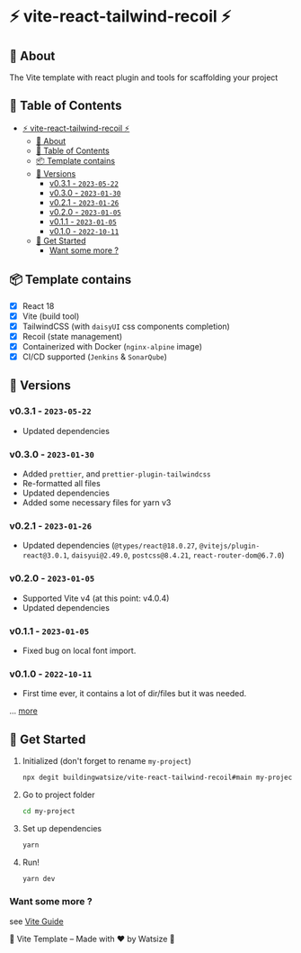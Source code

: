 # ⚡ vite-react-tailwind-recoil ⚡

## 📘 About

The Vite template with react plugin and tools for scaffolding your project

## 📝 Table of Contents

- [⚡ vite-react-tailwind-recoil ⚡](#-vite-react-tailwind-recoil-)
  - [📘 About](#-about)
  - [📝 Table of Contents](#-table-of-contents)
  - [📦 Template contains](#-template-contains)
  - [📝 Versions](#-versions)
    - [v0.3.1 - `2023-05-22`](#v031---2023-05-22)
    - [v0.3.0 - `2023-01-30`](#v030---2023-01-30)
    - [v0.2.1 - `2023-01-26`](#v021---2023-01-26)
    - [v0.2.0 - `2023-01-05`](#v020---2023-01-05)
    - [v0.1.1 - `2023-01-05`](#v011---2023-01-05)
    - [v0.1.0 - `2022-10-11`](#v010---2022-10-11)
  - [📌 Get Started](#-get-started)
    - [Want some more ?](#want-some-more-)

## 📦 Template contains

- [x] React 18
- [x] Vite (build tool)
- [x] TailwindCSS (with `daisyUI` css components completion)
- [x] Recoil (state management)
- [x] Containerized with Docker (`nginx-alpine` image)
- [x] CI/CD supported (`Jenkins` & `SonarQube`)

## 📝 Versions

### v0.3.1 - `2023-05-22`

- Updated dependencies

### v0.3.0 - `2023-01-30`

- Added `prettier`, and `prettier-plugin-tailwindcss`
- Re-formatted all files
- Updated dependencies
- Added some necessary files for yarn v3

### v0.2.1 - `2023-01-26`

- Updated dependencies (`@types/react@18.0.27`, `@vitejs/plugin-react@3.0.1`, `daisyui@2.49.0`, `postcss@8.4.21`, `react-router-dom@6.7.0`)

### v0.2.0 - `2023-01-05`

- Supported Vite v4 (at this point: v4.0.4)
- Updated dependencies

### v0.1.1 - `2023-01-05`

- Fixed bug on local font import.

### v0.1.0 - `2022-10-11`

- First time ever, it contains a lot of dir/files but it was needed.

... [more](./CHANGELOG.md)

## 📌 Get Started

1. Initialized (don't forget to rename `my-project`)

    ```bash
    npx degit buildingwatsize/vite-react-tailwind-recoil#main my-project
    ```

2. Go to project folder

    ```bash
    cd my-project
    ```

3. Set up dependencies

    ```bash
    yarn
    ```

4. Run!

    ```bash
    yarn dev
    ```

### Want some more ?

see [Vite Guide](https://vitejs.dev/guide/)

🌈 Vite Template – Made with ❤️ by Watsize 🌈
